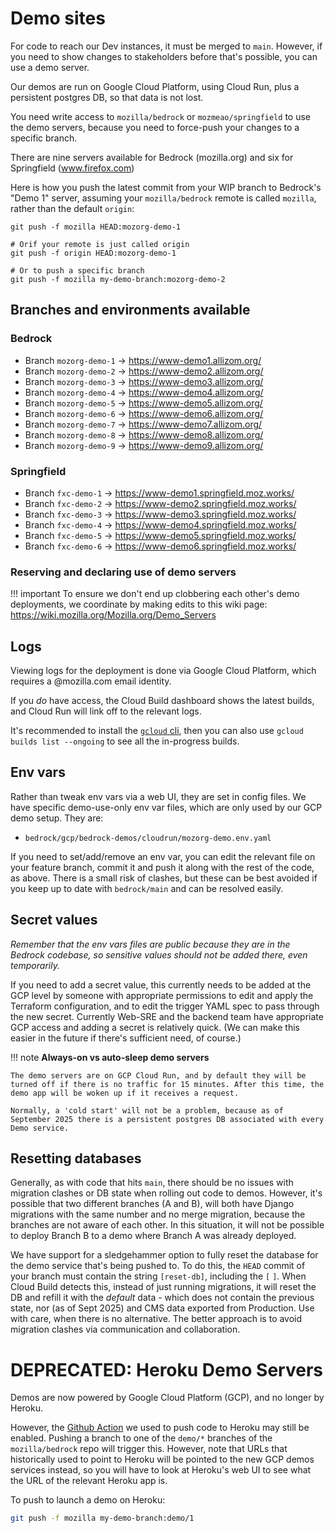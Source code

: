 
# Demo sites

For code to reach our Dev instances, it must be merged to `main`. However, if you need to show changes to stakeholders before that's possible, you can use a demo server.

Our demos are run on Google Cloud Platform, using Cloud Run, plus a persistent postgres DB, so that data is not lost.

You need write access to `mozilla/bedrock` or `mozmeao/springfield` to use the demo servers, because you need to force-push your changes to a specific branch.

There are nine servers available for Bedrock (mozilla.org) and six for Springfield (www.firefox.com)

Here is how you push the latest commit from your WIP branch to Bedrock's "Demo 1" server, assuming your `mozilla/bedrock` remote is called `mozilla`, rather than the default `origin`:

```
git push -f mozilla HEAD:mozorg-demo-1

# Orif your remote is just called origin
git push -f origin HEAD:mozorg-demo-1

# Or to push a specific branch
git push -f mozilla my-demo-branch:mozorg-demo-2

```

## Branches and environments available

### Bedrock

- Branch `mozorg-demo-1` -> <https://www-demo1.allizom.org/>
- Branch `mozorg-demo-2` -> <https://www-demo2.allizom.org/>
- Branch `mozorg-demo-3` -> <https://www-demo3.allizom.org/>
- Branch `mozorg-demo-4` -> <https://www-demo4.allizom.org/>
- Branch `mozorg-demo-5` -> <https://www-demo5.allizom.org/>
- Branch `mozorg-demo-6` -> <https://www-demo6.allizom.org/>
- Branch `mozorg-demo-7` -> <https://www-demo7.allizom.org/>
- Branch `mozorg-demo-8` -> <https://www-demo8.allizom.org/>
- Branch `mozorg-demo-9` -> <https://www-demo9.allizom.org/>

### Springfield

- Branch `fxc-demo-1` -> <https://www-demo1.springfield.moz.works/>
- Branch `fxc-demo-2` -> <https://www-demo2.springfield.moz.works/>
- Branch `fxc-demo-3` -> <https://www-demo3.springfield.moz.works/>
- Branch `fxc-demo-4` -> <https://www-demo4.springfield.moz.works/>
- Branch `fxc-demo-5` -> <https://www-demo5.springfield.moz.works/>
- Branch `fxc-demo-6` -> <https://www-demo6.springfield.moz.works/>

### Reserving and declaring use of demo servers

!!! important
    To ensure we don't end up clobbering each other's demo deployments, we coordinate by making edits to this wiki page: <https://wiki.mozilla.org/Mozilla.org/Demo_Servers>

## Logs

Viewing logs for the deployment is done via Google Cloud Platform, which requires a @mozilla.com email identity.

If you *do* have access, the Cloud Build dashboard shows the latest builds, and Cloud Run will link off to the relevant logs.

It's recommended to install the [`gcloud` cli](https://cloud.google.com/sdk/docs/install), then you can also use ``gcloud builds list --ongoing`` to see all the in-progress builds.

## Env vars

Rather than tweak env vars via a web UI, they are set in config files. We have specific demo-use-only env var files, which are only used by our GCP demo setup. They are:

- `bedrock/gcp/bedrock-demos/cloudrun/mozorg-demo.env.yaml`

If you need to set/add/remove an env var, you can edit the relevant file on your feature branch, commit it and push it along with the rest of the code, as above. There is a small risk of clashes, but these can be best avoided if you keep up to date with `bedrock/main` and can be resolved easily.

## Secret values

*Remember that the env vars files are public because they are in the Bedrock codebase, so sensitive values should not be added there, even temporarily.*

If you need to add a secret value, this currently needs to be added at the GCP level by someone with appropriate permissions to edit and apply the Terraform configuration, and to edit the trigger YAML spec to pass through the new secret. Currently Web-SRE and the backend team have appropriate GCP access and adding a secret is relatively quick. (We can make this easier in the future if there's sufficient need, of course.)

!!! note
    **Always-on vs auto-sleep demo servers**

    The demo servers are on GCP Cloud Run, and by default they will be turned off if there is no traffic for 15 minutes. After this time, the demo app will be woken up if it receives a request.

    Normally, a 'cold start' will not be a problem, because as of September 2025 there is a persistent postgres DB associated with every Demo service.

## Resetting databases

Generally, as with code that hits `main`, there should be no issues with migration clashes or DB state when rolling out code to demos. However, it's possible that two different branches (A and B), will both have Django migrations with the same number and no merge migration, because the branches are not aware of each other. In this situation, it will not be possible to deploy Branch B to a demo where Branch A was already deployed.

We have support for a sledgehammer option to fully reset the database for the demo service that's being pushed to. To do this, the `HEAD` commit of your branch must contain the string `[reset-db]`, including the `[` `]`. When Cloud Build detects this, instead of just running migrations, it will reset the DB and refill it with the *default* data - which does not contain the previous state, nor (as of Sept 2025) and CMS data exported from Production. Use with care, when there is no alternative. The better approach is to avoid migration clashes via communication and collaboration.

# DEPRECATED: Heroku Demo Servers

Demos are now powered by Google Cloud Platform (GCP), and no longer by Heroku.

However, the [Github Action](https://github.com/mozilla/bedrock/blob/main/.github/workflows/demo_deploy.yml) we used to push code to Heroku may still be enabled. Pushing a branch to one of the ``demo/*`` branches of the ``mozilla/bedrock`` repo will trigger this. However, note that URLs that historically used to point to Heroku will be pointed to the new GCP demos services instead, so you will have to look at Heroku's web UI to see what the URL of the relevant Heroku app is.

To push to launch a demo on Heroku:

``` bash
git push -f mozilla my-demo-branch:demo/1
